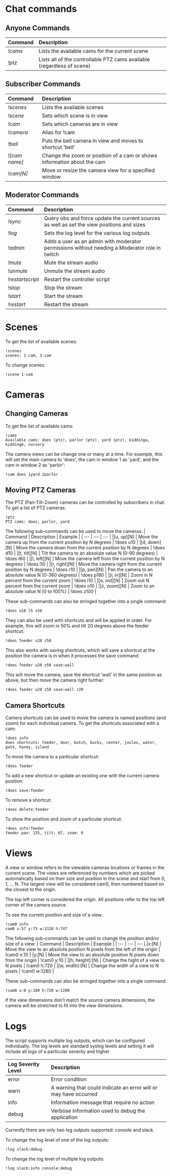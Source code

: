 # Chat commands
## Anyone Commands
| Command | Description |
| :-- | :-- |
| _!cams_ | Lists the available cams for the current scene |
| _!ptz_ | Lists all of the controllable PTZ cams available (regardless of scene) |

## Subscriber Commands
| Command | Description |
| :-- | :-- |
| _!scenes_ | Lists the available scenes |
| _!scene_ | Sets which scene is in view |
| _!cam_ | Sets which cameras are in view |
| _!camera_ | Alias for !cam |
| _!bell_ | Puts the bell camera in view and moves to shortcut 'bell' |
|_!\[cam name]_ | Change the zoom or position of a cam or shows information about the cam |
|_!cam\[N]_ | Move or resize the camera view for a specified window |

## Moderator Commands
| Command | Description |
| :-- | :-- |
| _!sync_ | Query obs and force update the current sources as well as set the view positions and sizes |
| _!log_ | Sets the log level for the various log outputs |
| _!admin_ | Adds a user as an admin with moderator permissions without needing a Moderator role in twitch |
|_!mute_ | Mute the stream audio |
|_!unmute_ | Unmute the stream audio |
|_!restartscript_| Restart the controller script |
|_!stop_| Stop the stream |
|_!start_| Start the stream |
|_!restart_| Restart the stream |

# Scenes
To get the list of available scenes:

```
!scenes
scenes: 1-cam, 3-cam
```

To change scenes:
```
!scene 1-cam
```

# Cameras
## Changing Cameras
To get the list of available cams:

```
!cams
Available cams: does (ptz), parlor (ptz), yard (ptz), kiddinga, kiddingb, nursery
```

The camera views can be change one or many at a time. For example, this will set the main camera to 'does', the cam in window 1 as 'yard', and the cam in window 2 as 'parlor':
```
!cam does 1yard 2parlor
```
## Moving PTZ Cameras
The PTZ (Pan-Tilt-Zoom) cameras can be controlled by subscribers in chat. To get a list of PTZ cameras:
```
!ptz
PTZ cams: does, parlor, yard
```

The following sub-commands can be used to move the cameras:
| Command | Description | Example |
| :-- | :-- | :-- |
|\[u, up][N] | Move the camera up from the current position by N degrees | !does u10 |
|\[d, down][N] | Move the camera down from the current position by N degrees | !does d10 |
|\[t, tilt][N] | Tilt the camera to an absolute value N (0-90 degrees) | !does t60 |
|\[l, left][N] | Move the camera left from the current position by N degrees | !does l10 |
|\[r, right][N] | Move the camera right from the current position by N degrees | !does r10 |
|\[p, pan][N] | Pan the camera to an absolute value N (0-360 degrees) | !does p180 |
|\[i, in][N] | Zoom in N percent from the current zoom | !does i10 |
|\[o, out][N] | Zoom out N percent from the current zoom | !does o10 |
|\[z, zoom][N] | Zoom to an absolute value N (0 to 100%) | !does z100 |

These sub-commands can also be stringed together into a single command:
```
!does u10 l5 z50
```

They can also be used with shortcuts and will be applied in order. For example, this will zoom in 50% and tilt 20 degrees above the feeder shortcut:
```
!does feeder u20 z50
```

This also works with saving shortcuts, which will save a shortcut at the position the camera is in when it processes the save command:
```
!does feeder u20 z50 save:wall
```

This will move the camera, save the shortcut 'wall' in the same position as above, but then move the camera right further:
```
!does feeder u20 z50 save:wall r20
```

## Camera Shortcuts
Camera shortcuts can be used to move the camera to named positions (and zoom) for each individual camera. To get the shortcuts associated with a cam:

```
!does info
does shortcuts: feeder, door, butch, bucks, center, joules, water, gate, honey, island
```

To move the camera to a particular shortcut:
```
!does feeder
```

To add a new shortcut or update an existing one with the current camera position:
```
!does save:feeder
```

To remove a shortcut:
```
!does delete:feeder
```

To show the position and zoom of a particular shortcut:
```
!does info:feeder
feeder pan: 135, tilt: 67, zoom: 0
```

# Views
A view or window refers to the viewable cameras locations or frames in the current scene. The views are referenced by numbers which are picked automatically based on their size and position in the scene and start from 0, 1, ... N. The largest view will be considered cam0, then numbered based on the closest to the origin.

The top left corner is considered the origin. All positions refer to the top left corner of the camera source.

To see the current position and size of a view:
```
!cam0 info
cam0 x:57 y:73 w:1328 h:747
```

The following sub-commands can be used to change the position and/or size of a view:
| Command | Description | Example |
| :-- | :-- | :-- |
|x:\[N] | Move the view to an absolute position N pixels from the left of the origin | !cam0 x:10 |
|y:\[N] | Move the view to an absolute position N pixels down from the origin | !cam0 y:10 |
|\[h, height]:[N] | Change the hight of a view to N pixels | !cam0 h:720 |
|\[w, width]:[N] | Change the width of a view to N pixels | !cam0 w:1280 |

These sub-commands can also be stringed together into a single command:
```
!cam0 x:0 y:180 h:720 w:1280
```

If the view dimensions don't match the source camera dimensions, the camera will be stretched to fit into the view dimensions.

# Logs
The script supports multiple log outputs, which can be configured individually. The log levels are standard syslog levels and setting it will include all logs of a particular severity and higher

| Log Severity Level | Description |
| :-- | :-- |
| error | Error condition |
| warn | A warning that could indicate an error will or may have occurred |
| info | Information message that require no action |
| debug | Verbose information used to debug the application |

Currently there are only two log outputs supported: console and slack.

To change the log level of one of the log outputs:
```
!log slack:debug
```

To change the log level of multiple log outputs:
```
!log slack:info console:debug
```
